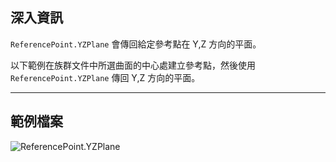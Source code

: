 ## 深入資訊
`ReferencePoint.YZPlane` 會傳回給定參考點在 Y,Z 方向的平面。

以下範例在族群文件中所選曲面的中心處建立參考點，然後使用 `ReferencePoint.YZPlane` 傳回 Y,Z 方向的平面。


___
## 範例檔案

![ReferencePoint.YZPlane](./Revit.Elements.ReferencePoint.YZPlane_img.jpg)
